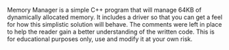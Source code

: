 Memory Manager is a simple C++ program that will manage 64KB of dynamically allocated memory. It includes a driver so that you can get a feel for how this simplistic solution will behave. The comments were left in place to help the reader gain a better understanding of the written code. This is for educational purposes only, use and modify it at your own risk.